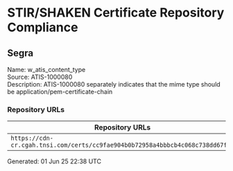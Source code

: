 # STIR/SHAKEN Certificate Repository Compliance

## Segra

Name: w_atis_content_type\
Source: ATIS-1000080\
Description: ATIS-1000080 separately indicates that the mime type should be application/pem-certificate-chain
### Repository URLs

| Repository URLs | Not After |  Problems | Link |
|-----------------|-----------|-----------|------|
| `https://cdn-cr.cgah.tnsi.com/certs/cc9fae904b0b72958a4bbbcb4c068c738dd67f1c` | 22&#160;Feb&#160;27&#160;11:12&#160;UTC | true | [view](../../REPOS/b68a3d1979f5e6013fe831d8dc887746180549f9/README.md) |


Generated: 01 Jun 25 22:38 UTC